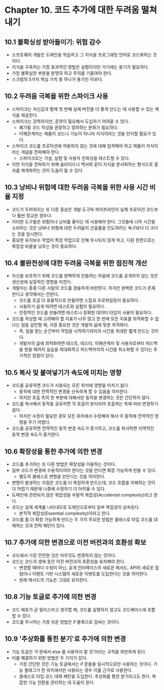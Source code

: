 # Chapter 10. 코드 추가에 대한 두려움 떨쳐내기

## 10.1 불확싱성 받아들이기: 위험 감수
* 소프트웨어 개발은 도메인을 학습하고 그 지식을 프로그래밍 언어로 코드화하는 것이다.
* 지식을 구축하는 가장 효과적인 방법은 실험이지만 거기에는 용기가 필요하다.
* 가장 불확실한 부분을 분명히 하고 주의를 기울여야 한다.
* 스크럼의 5가지 핵심 가치 중 하나가 용기인 이유다.

## 10.2 두려움 극복을 위한 스파이크 사용
* 스파이크는 자신감과 함께 첫 번째 실제 버전을 더 좋게 만드는 데 사용할 수 있는 제식을 제공한다.
* 스파이크는 강력하지만, 훈련이 필요해서 도입하기 어려울 수 있다.
  * 폐기될 코드 작성을 권장하고 장려하는 문화가 필요하다.
  * 이해관계자는 제품이 코드나 기능이 아니라 지식이라는 것을 인지할 필요가 있다.
* 스파이크 코드를 프로덕션에 허용하지 않는 것에 대해 엄격해야 하고 제품이 지식이라는 개념을 전파해야 한다.
  * 스파이크로는 가설, 실험 및 사용자 친화성을 테스트할 수 있다.
* 이런 지식을 전파하기 위해 슬라이드나 백서와 같이 지식을 문서화하는 형식으로 결과를 체계화하는 것이 도움이 될 수 있다.

## 10.3 낭비나 위험에 대한 두려움 극복을 위한 사용 시간 비율 지정
* 코드가 두려워지는 또 다른 증상은 개발 도구와 파이프라인이 실제 프로덕션 코드보다 훨씬 정교한 경우다.
* 이러한 도구들은 위험이나 낭비를 줄이는 데 사용해야 한다. 그것들에 너무 시간을 소비하는 것은 낭비나 위험에 대한 두려움이 산출물을 인도하려는 욕구보다 더 크다는 것을 암시한다.
* 중요한 유지보수 작업이 특정 작업으로 인해 무시되지 않게 하고, 다른 한편으로는 복잡성 비율을 낮추는 것이 중요하다.

## 10.4 불완전성에 대한 두려움 극복을 위한 점진적 개선
* 자신을 보호하기 위해 코드를 완벽하게 만들려는 마음에 코드를 공개하지 않는 것은 생산성에 실질적인 영향을 미친다.
* 개발자는 종종 다른 사람의 코드를 경솔하게 비판한다. 하지만 완벽한 코드가 존재한다고 생각해서는 안된다.
  * 코드를 조금 더 효율적으로 만들려면 스킬과 프로파일링이 필요하다.
  * 사용하기 쉽게 하려면 테스트와 실험이 필요하다.
  * 안정적인 코드를 만들려면 테스트나 정확한 데이터 타입의 사용이 필요하다.
* 코드를 작성할 때 고려해야 할 지표가 너무 많고 한 번에 모든 지표를 최적화할 수 없다는 점을 감안할 때, 가장 중요한 것은 개발자 삶에 맞춘 최적화다.
  * 즉, 일을 받는 순간부터 작업을 시작하기까지의 시간을 최대한 짧게 만드는 것이다.
  * 개발자의 삶에 최적화하면 테스트, 테스터, 이해관계자 및 사용자로부터 피드백을 받을 때까지 실습을 최대화하고 피드백까지의 시간을 최소화할 수 있다는 추가적인 장점이 있다.

## 10.5 복사 및 붙여넣기가 속도에 미치는 영향
* 코드를 공유하면 코드가 사용되는 모든 위치에 영향을 미치기 쉽다.
  * 동작에 대한 전역적인 변경을 신속하게 할 수 있음을 의미한다.
  * 하지만 호출 측의 한 부분에 대해서만 동작을 변경하는 것은 간단하지 않다.
* 코드를 복사해서 동작을 공유하면 각 호출이 분리되어 호출하는 측에 따라 변경하기 쉽다.
  * 하지만 수정이 필요한 경우 모든 위치에서 수정해야 해서 이 동작에 전역적인 영향을 주기 어렵다.
* 코드를 공유하면 전역적인 동작 변경 속도가 증가하고, 코드를 복사하면 지역적인 동작 변경 속도가 증가한다.

## 10.6 확장성을 통한 추가에 의한 변경
* 코드를 추가하는 또 다른 방법은 확장성을 이용하는 것이다.
* 일부 코드가 변경에 수용적이어야 한다는 것을 안다면 확장 가능하게 만들 수 있다.
  * 별도의 클래스로 변형을 만든다는 것을 의미한다.
* 변형이 발생하는 지점은 코드를 더 복잡하게 만드는데, 코드 흐름을 이해하는 것이 더 어렵기 때문에 나중에 수정하기 더 어려울 수 있다.
* 도메인에 관련되지 않은 복잡성을 우발적 복잡성(Accidental complexity)라고 한다.
* 코드는 실제 세계를 나타내므로 도메인으로부터 일부 복잡성이 상속된다.
  * 본직적 복잡성(Essential complexity)이라고 한다.
* 코드를 좀 더 확장 가능하게 만드는 두 가지 주요한 방법은 클래스로 타입 코드를 대체하는 것과 전략 패턴이 있다.

## 10.7 추가에 의한 변경으로 이전 버전과의 호환성 확보
* 코드에서 가장 안전한 것은 아무것도 변경하지 않는 것이다.
* 코드는 코드의 생애 동안 이전 버전과의 호환성을 유지해야 한다.
  * 변경할 때마다 수정이 아닌, 공개 인터페이스의 새로운 메서드, API의 새로운 접점이나 이벤트 기반 시스템의 새로운 이벤트를 도입한다는 것을 의미한다.
  * 원래 메서드의 기능은 그대로 유지한다.

## 10.8 기능 토글로 추가에 의한 변경
* 코드 배포가 곧 릴리스라고 생각할 때, 코드를 실행하지 않고도 코드베이스에 포함할 수 있다.
* 코드를 무시하는 가장 쉬운 방법은 if 블록으로 감싸는 것이다.

## 10.9 '추상화를 통힌 분기'로 추가에 의한 변경
* 기능 토글은 'if 문에서 else 를 사용하지 말 것'이라는 규칙을 위반하게 된다.
* 이를 해결하기 위한 방법은 두 가지가 있다.
  * 가장 간단한 것은 기능 토글에서는 if 문들을 일시적으로만 사용하는 것이다. 기능 플래그가 한 위치에서만 사용되는 경우 이를 근거로 사용한다.
  * 클래스로 타입 코드 대체 패턴을 도입한다. 추상화를 통한 분기라고도 한다. 복잡한 기능 전환을 관리하는 데 도움이 된다. 
